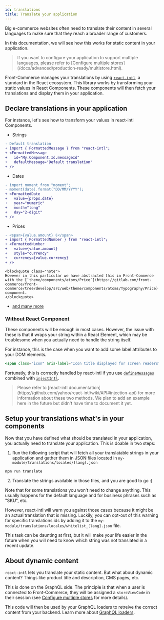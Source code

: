 ```yaml
---
id: translations
title: Translate your application
---
```


Big e-commerce websites often need to translate their content in several languages to make sure that they reach a broader range of customers.

In this documentation, we will see how this works for static content in your application.

<blockquote class="note">
If you want to configure your application to support multiple languages, please refer to [Configure multiple stores](/docs/advanced/production-ready/multistore.html).
</blockquote>

Front-Commerce manages your translations by using [`react-intl`](https://github.com/yahoo/react-intl), a standard in the React ecosystem. This library works by transforming your static values in React Components. These components will then fetch your translations and display them in your application.

## Declare translations in your application

For instance, let's see how to transform your values in react-intl Components.

* Strings
```diff
- Default translation
+ import { FormattedMessage } from "react-intl";
+ <FormattedMessage
+   id="My.Component.Id.messageId"
+   defaultMessage="Default translation"
+ />
```
* Dates
```diff
- import moment from "moment";
- moment(date).format("DD/MM/YYYY");
+ <FormattedDate
+   value={props.date}
+   year="numeric"
+   month="long"
+   day="2-digit"
+ />
```
* Prices
```diff
- <span>{value.amount} €</span>
+ import { FormattedNumber } from "react-intl";
+ <FormattedNumber
+   value={value.amount}
+   style="currency"
+   currency={value.currency}
+ />
```
    <blockquote class="note">
    However in this particular we have abstracted this in Front-Commerce with the [`theme/components/atoms/Price`](https://gitlab.com/front-commerce/front-commerce/tree/develop/src/web/theme/components/atoms/Typography/Price) component.
    </blockquote>
* [and many more](https://github.com/yahoo/react-intl/wiki/Components)

### Without React Component

These components will be enough in most cases. However, the issue with these is that it wraps your string within a React Element, which may be troublesome when you actually need to handle the string itself.

For instance, this is the case when you want to add some label attributes to your DOM elements.

```jsx
<span class="icon" aria-label="Icon title displayed for screen readers" />
```

Fortunatly, this is correctly handled by react-intl if you use [`defineMessages`](https://github.com/yahoo/react-intl/wiki/API#definemessages) combined with [`injectIntl`](https://github.com/yahoo/react-intl/wiki/API#injection-api).

<blockquote class="wip">
Please refer to [react-intl documentation](https://github.com/yahoo/react-intl/wiki/API#injection-api) for more information about these two methods. We plan to add an example here in the future but didn't have time to document it yet.
</blockquote>

## Setup your translations what's in your components

Now that you have defined what should be translated in your application, you actually need to translate your application. This is doable in two steps:

1. Run the following script that will fetch all your translatable strings in your application and gather them in JSON files located in `my-module/translations/locales/[lang].json`
```sh
npm run translate
```
2. Translate the strings available in those files, and you are good to go :)

Note that for some translations you won't need to change anything. This usually happens for the default language and for business phrases such as "SKU", etc.

However, react-intl will warn you against those cases because it might be an actual translation that is missing. Luckily, you can opt-out of this warning for specific translations ids by adding it to the `my-module/translations/locales/whitelist_[lang].json` file.

This task can be daunting at first, but it will make your life easier in the future when you will need to know which string was not translated in a recent update.

## About dynamic content

`react-intl` lets you translate your static content. But what about dynamic content? Things like product title and description, CMS pages, etc.

This is done on the GraphQL side. The principle is that when a user is connected to Front-Commerce, they will be assigned a `storeViewCode` in their session (see [Configure multiple stores](/docs/advanced/production-ready/multistore.html) for more details).

This code will then be used by your GraphQL loaders to retreive the correct content from your backend. Learn more about [GraphQL loaders](/docs/advanced/graphql/slim-down-resolvers-with-loaders.html).